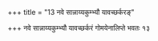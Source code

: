 +++
title = "13 नवे सान्नाय्यकुम्भ्यौ यावच्छर्करङ्"

+++
नवे सान्नाय्यकुम्भ्यौ यावच्छर्करं गोमयेनालिप्ते भवतः १३